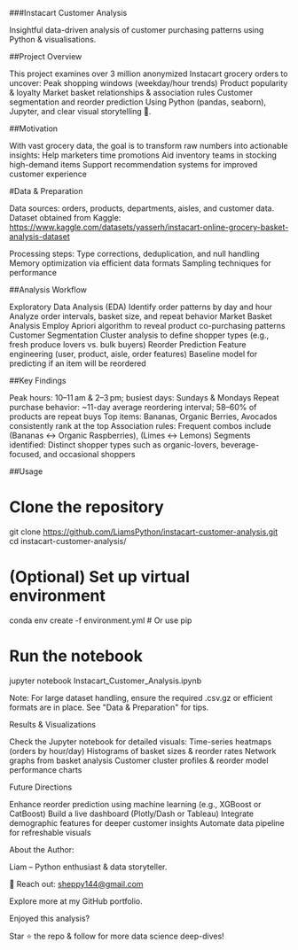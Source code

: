 ###Instacart Customer Analysis

Insightful data-driven analysis of customer purchasing patterns using Python & visualisations.

##Project Overview

This project examines over 3 million anonymized Instacart grocery orders to uncover:
Peak shopping windows (weekday/hour trends)
Product popularity & loyalty
Market basket relationships & association rules
Customer segmentation and reorder prediction
Using Python (pandas, seaborn), Jupyter, and clear visual storytelling 🎯.

##Motivation

With vast grocery data, the goal is to transform raw numbers into actionable insights:
Help marketers time promotions
Aid inventory teams in stocking high-demand items
Support recommendation systems for improved customer experience

#Data & Preparation

Data sources: orders, products, departments, aisles, and customer data.
Dataset obtained from Kaggle: https://www.kaggle.com/datasets/yasserh/instacart-online-grocery-basket-analysis-dataset

Processing steps: Type corrections, deduplication, and null handling
Memory optimization via efficient data formats
Sampling techniques for performance

##Analysis Workflow

Exploratory Data Analysis (EDA)
Identify order patterns by day and hour
Analyze order intervals, basket size, and repeat behavior
Market Basket Analysis
Employ Apriori algorithm to reveal product co-purchasing patterns
Customer Segmentation
Cluster analysis to define shopper types (e.g., fresh produce lovers vs. bulk buyers)
Reorder Prediction
Feature engineering (user, product, aisle, order features)
Baseline model for predicting if an item will be reordered

##Key Findings

Peak hours: 10–11 am & 2–3 pm; busiest days: Sundays & Mondays
Repeat purchase behavior: ~11-day average reordering interval; 58–60% of products are repeat buys
Top items: Bananas, Organic Berries, Avocados consistently rank at the top
Association rules: Frequent combos include (Bananas ↔ Organic Raspberries), (Limes ↔ Lemons)
Segments identified: Distinct shopper types such as organic-lovers, beverage-focused, and occasional shoppers

##Usage

# Clone the repository
git clone https://github.com/LiamsPython/instacart-customer-analysis.git
cd instacart-customer-analysis/

# (Optional) Set up virtual environment
conda env create -f environment.yml   # Or use pip

# Run the notebook
jupyter notebook Instacart_Customer_Analysis.ipynb

Note: For large dataset handling, ensure the required .csv.gz or efficient formats are in place. See "Data & Preparation" for tips.

Results & Visualizations

Check the Jupyter notebook for detailed visuals:
Time-series heatmaps (orders by hour/day)
Histograms of basket sizes & reorder rates
Network graphs from basket analysis
Customer cluster profiles & reorder model performance charts

Future Directions

Enhance reorder prediction using machine learning (e.g., XGBoost or CatBoost)
Build a live dashboard (Plotly/Dash or Tableau)
Integrate demographic features for deeper customer insights
Automate data pipeline for refreshable visuals

About the Author:

Liam – Python enthusiast & data storyteller.

📨 Reach out: sheppy144@gmail.com

Explore more at my GitHub portfolio.

Enjoyed this analysis?

Star ⭐ the repo & follow for more data science deep-dives!
